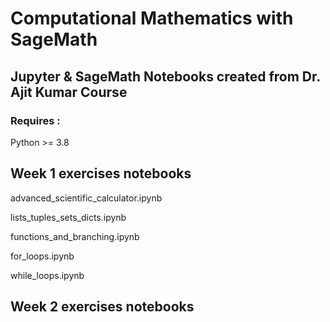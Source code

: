 # Computational Mathematics with SageMath

## Jupyter & SageMath Notebooks created from Dr. Ajit Kumar Course

### Requires :

Python >= 3.8

## Week 1 exercises notebooks

advanced_scientific_calculator.ipynb

lists_tuples_sets_dicts.ipynb

functions_and_branching.ipynb

for_loops.ipynb

while_loops.ipynb

## Week 2 exercises notebooks
